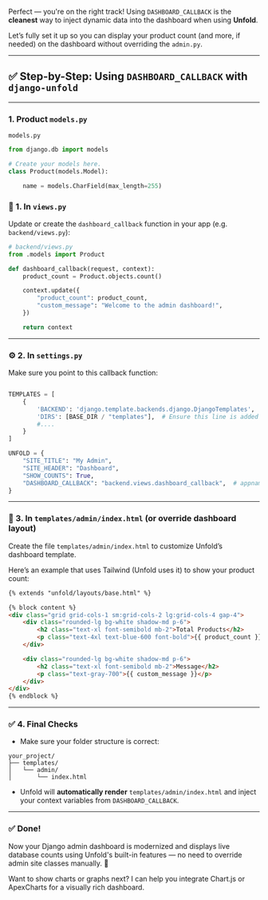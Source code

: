 Perfect — you're on the right track! Using `DASHBOARD_CALLBACK` is the **cleanest** way to inject dynamic data into the dashboard when using **Unfold**.

Let’s fully set it up so you can display your product count (and more, if needed) on the dashboard without overriding the `admin.py`.

---

## ✅ Step-by-Step: Using `DASHBOARD_CALLBACK` with `django-unfold`

---

### 1. Product `models.py`


`models.py`

```python
from django.db import models

# Create your models here.
class Product(models.Model):

    name = models.CharField(max_length=255)
```

### 📁 1. **In `views.py`**

Update or create the `dashboard_callback` function in your app (e.g. `backend/views.py`):

```python
# backend/views.py
from .models import Product

def dashboard_callback(request, context):
    product_count = Product.objects.count()

    context.update({
        "product_count": product_count,
        "custom_message": "Welcome to the admin dashboard!",
    })

    return context
```

---

### ⚙️ 2. **In `settings.py`**

Make sure you point to this callback function:

```python

TEMPLATES = [
    {
        'BACKEND': 'django.template.backends.django.DjangoTemplates',
        'DIRS': [BASE_DIR / "templates"],  # Ensure this line is added
        #....
    }
]

UNFOLD = {
    "SITE_TITLE": "My Admin",
    "SITE_HEADER": "Dashboard",
    "SHOW_COUNTS": True,
    "DASHBOARD_CALLBACK": "backend.views.dashboard_callback",  # appname.views.function_name
}
```

---

### 🧩 3. **In `templates/admin/index.html` (or override dashboard layout)**

Create the file `templates/admin/index.html` to customize Unfold’s dashboard template.

Here’s an example that uses Tailwind (Unfold uses it) to show your product count:

```html
{% extends "unfold/layouts/base.html" %}

{% block content %}
<div class="grid grid-cols-1 sm:grid-cols-2 lg:grid-cols-4 gap-4">
    <div class="rounded-lg bg-white shadow-md p-6">
        <h2 class="text-xl font-semibold mb-2">Total Products</h2>
        <p class="text-4xl text-blue-600 font-bold">{{ product_count }}</p>
    </div>

    <div class="rounded-lg bg-white shadow-md p-6">
        <h2 class="text-xl font-semibold mb-2">Message</h2>
        <p class="text-gray-700">{{ custom_message }}</p>
    </div>
</div>
{% endblock %}
```

---

### ✅ 4. **Final Checks**

- Make sure your folder structure is correct:
```
your_project/
├── templates/
│   └── admin/
│       └── index.html
```

- Unfold will **automatically render** `templates/admin/index.html` and inject your context variables from `DASHBOARD_CALLBACK`.

---

### ✅ Done!

Now your Django admin dashboard is modernized and displays live database counts using Unfold's built-in features — no need to override admin site classes manually. 🎉

Want to show charts or graphs next? I can help you integrate Chart.js or ApexCharts for a visually rich dashboard.
